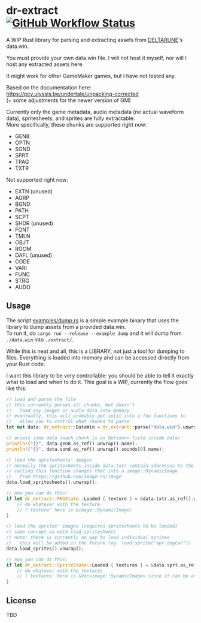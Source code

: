 <h1>dr-extract<br>
    <a href="https://github.com/PieKing1215/dr-extract-rs/actions/workflows/rust_build_test.yml"><img alt="GitHub Workflow Status" src="https://img.shields.io/github/workflow/status/PieKing1215/dr-extract-rs/Rust%20Build+Test"></a>
</h1>

A WIP Rust library for parsing and extracting assets from [DELTARUNE](https://deltarune.com)'s data.win.

You must provide your own data.win file. I will not host it myself, nor will I host any extracted assets here.

It might work for other GameMaker games, but I have not tested any.

Based on the documentation here: https://pcy.ulyssis.be/undertale/unpacking-corrected<br>
(+ some adjustments for the newer version of GM)

Currently only the game metadata, audio metadata (no actual waveform data), spritesheets, and sprites are fully extractable.<br>
More specifically, these chunks are supported right now:
- GEN8
- OPTN
- SOND
- SPRT
- TPAG
- TXTR

Not supported right now:
- EXTN (unused)
- AGRP
- BGND
- PATH
- SCPT
- SHDR (unused)
- FONT
- TMLN
- OBJT
- ROOM
- DAFL (unused)
- CODE
- VARI
- FUNC
- STRG
- AUDO

## Usage
The script [examples/dump.rs](examples/dump.rs) is a simple example binary that uses the library to dump assets from a provided data.win.<br>
To run it, do `cargo run --release --example dump` and it will dump from `./data.win` into `./extract/`.

While this is neat and all, this is a LIBRARY, not just a tool for dumping to files. Everything is loaded into memory and can be accessed directly from your Rust code.

I want this library to be very controllable: you should be able to tell it exactly what to load and when to do it. This goal is a WIP, currently the flow goes like this:

```rust
// load and parse the file
// this currently parses all chunks, but doesn't
//   load any images or audio data into memory
// eventually, this will probably get split into a few functions to
//   allow you to control what chunks to parse
let mut data: dr_extract::DataWin = dr_extract::parse("data.win").unwrap();

// access some data (each chunk is an Option<> field inside data)
println!("{}", data.gen8.as_ref().unwrap().name);
println!("{}", data.sond.as_ref().unwrap().sounds[0].name);

// load the spritesheets' images
// normally the spritesheets inside data.txtr contain addresses to the data
// calling this function changes that into a image::DynamicImage
//   from https://github.com/image-rs/image
data.load_spritesheets().unwrap();

// now you can do this:
if let dr_extract::PNGState::Loaded { texture } = &data.txtr.as_ref().unwrap().spritesheets[0].png {
    // do whatever with the texture
    // ('texture' here is &image::DynamicImage)
}

// load the sprites' images (requires spritesheets to be loaded)
// same concept as with load_spritesheets
// note: there is currently no way to load individual sprites
//   this will be added in the future (eg. load_sprite("spr_dogcar"))
data.load_sprites().unwrap();

// now you can do this:
if let dr_extract::SpriteState::Loaded { textures } = &data.sprt.as_ref().unwrap().sprites[0].textures {
    // do whatever with the textures
    // ('textures' here is &Vec<image::DynamicImage> since it can be animated)
}
```

## License
TBD
